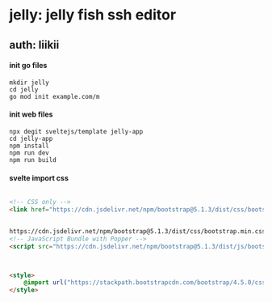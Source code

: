 # jelly: jelly fish ssh editor
## auth: liikii


#### init go files
```shell
mkdir jelly
cd jelly
go mod init example.com/m
```



#### init web files
```shell
npx degit sveltejs/template jelly-app
cd jelly-app
npm install
npm run dev
npm run build
```



#### svelte import css
```html

<!-- CSS only -->
<link href="https://cdn.jsdelivr.net/npm/bootstrap@5.1.3/dist/css/bootstrap.min.css" rel="stylesheet">


https://cdn.jsdelivr.net/npm/bootstrap@5.1.3/dist/css/bootstrap.min.css
<!-- JavaScript Bundle with Popper -->
<script src="https://cdn.jsdelivr.net/npm/bootstrap@5.1.3/dist/js/bootstrap.bundle.min.js" integrity="sha384-ka7Sk0Gln4gmtz2MlQnikT1wXgYsOg+OMhuP+IlRH9sENBO0LRn5q+8nbTov4+1p" crossorigin="anonymous"></script>



<style>
	@import url("https://stackpath.bootstrapcdn.com/bootstrap/4.5.0/css/bootstrap.min.css");
</style>
```